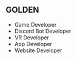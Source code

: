 ## GOLDEN

- Game Developer 
- Discord Bot Developer
- VR Developer
- App Developer
- Website Developer
